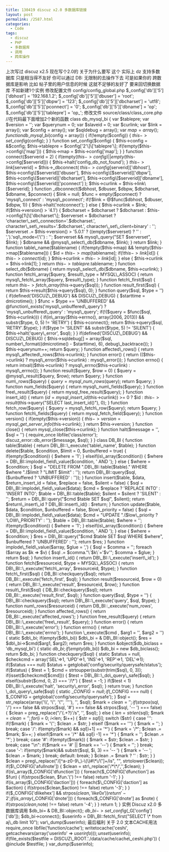 ```yaml
---
title: 130419 discuz x2.0 多数据库链接
layout: post
permalink: /2587.html
categories:
  - Code
tags:
  - discuz
  - PHP
  - 多数据库
  - 调用
  - 跨库操作
---
```

上次写过 discuz x2.5 现在写个2.0的 关于为什么要写 这个 实际上 dz 支持多数据库 只是相当得不友好 你可以通过 DB: 无限制的去操作下去 可是如果你的 跨数据库是影响 比如 帖子里的用户信息的时候 这就不足够的友好了 要来回切换数据库 不如新建1个实例 修改配置文件 config/config\_global.php $\_config\['db'\]\['5'\]\['dbhost'] = '192.168.1.2'; $\_config['db'\]\['5'\]\['dbuser'] = 'root'; $\_config['db'\]\['5'\]\['dbpw'] = '123'; $\_config['db'\]\['5'\]\['dbcharset'] = 'utf8'; $\_config['db'\]\['5'\]\['pconnect'] = '0'; $\_config['db'\]\['5'\]\['dbname'] = 'op'; $\_config['db'\]\['5'\]\['tablepre'] = 'op\_'; 修改文件 source/class/class\_core.php //在代码最下面增加2个新的函数 class db\_mysql\_bi { var $tablepre; var $version = ''; var $querynum = 0; var $slaveid = 0; var $curlink; var $link = array(); var $config = array(); var $sqldebug = array(); var $map = array(); function db\_mysql\_bi($config = array()) { if(!empty($config)) { $this->set\_config($config); } } function set\_config($config) { $this->config = &$config; $this->tablepre = $config['2'\]\['tablepre'\]; if(!empty($this->config\['map'])) { $this->map = $this->config['map']; } } function connect($serverid = 2) { if(empty($this->config) || empty($this->config[$serverid])) { $this->halt('config\_db\_not\_found'); } $this->link[$serverid] = $this->\_dbconnect( $this->config[$serverid\]\['dbhost'\], $this->config\[$serverid\]\['dbuser'\], $this->config\[$serverid\]\['dbpw'\], $this->config\[$serverid\]\['dbcharset'\], $this->config\[$serverid\]\['dbname'\], $this->config\[$serverid\]\['pconnect'\] ); $this->curlink = $this->link\[$serverid]; } function \_dbconnect($dbhost, $dbuser, $dbpw, $dbcharset, $dbname, $pconnect) { $link = null; $func = empty($pconnect) ? 'mysql\_connect' : 'mysql\_pconnect'; if(!$link = @$func($dbhost, $dbuser, $dbpw, 1)) { $this->halt('notconnect'); } else { $this->curlink = $link; if($this->version() > '4.1') { $dbcharset = $dbcharset ? $dbcharset : $this->config[1\]\['dbcharset'\]; $serverset = $dbcharset ? 'character\_set\_connection='.$dbcharset.', character\_set\_results='.$dbcharset.', character\_set\_client=binary' : ''; $serverset .= $this->version() > '5.0.1' ? ((empty($serverset) ? '' : ',').'sql\_mode=\'\'') : ''; $serverset && mysql\_query("SET $serverset", $link); } $dbname && @mysql\_select\_db($dbname, $link); } return $link; } function table\_name($tablename) { if(!empty($this->map) && !empty($this->map\[$tablename])) { $id = $this->map[$tablename]; if(!$this->link[$id]) { $this->connect($id); } $this->curlink = $this->link[$id]; } else { $this->curlink = $this->link[1]; } return $this->tablepre.$tablename; } function select\_db($dbname) { return mysql\_select\_db($dbname, $this->curlink); } function fetch\_array($query, $result\_type = MYSQL\_ASSOC) { return mysql\_fetch\_array($query, $result\_type); } function fetch\_first($sql) { return $this->fetch\_array($this->query($sql)); } function result\_first($sql) { return $this->result($this->query($sql), 0); } function query($sql, $type = '') { if(defined('DISCUZ\_DEBUG') && DISCUZ\_DEBUG) { $starttime = dmicrotime(); } $func = $type == 'UNBUFFERED' && @function\_exists('mysql\_unbuffered\_query') ? 'mysql\_unbuffered\_query' : 'mysql\_query'; if(!($query = $func($sql, $this->curlink))) { if(in\_array($this->errno(), array(2006, 2013)) && substr($type, 0, 5) != 'RETRY') { $this->connect(); return $this->query($sql, 'RETRY'.$type); } if($type != 'SILENT' && substr($type, 5) != 'SILENT') { $this->halt('query\_error', $sql); } } if(defined('DISCUZ\_DEBUG') && DISCUZ\_DEBUG) { $this->sqldebug[] = array($sql, number\_format((dmicrotime() - $starttime), 6), debug\_backtrace()); } $this->querynum++; return $query; } function affected\_rows() { return mysql\_affected\_rows($this->curlink); } function error() { return (($this->curlink) ? mysql\_error($this->curlink) : mysql\_error()); } function errno() { return intval(($this->curlink) ? mysql\_errno($this->curlink) : mysql\_errno()); } function result($query, $row = 0) { $query = @mysql\_result($query, $row); return $query; } function num\_rows($query) { $query = mysql\_num\_rows($query); return $query; } function num\_fields($query) { return mysql\_num\_fields($query); } function free\_result($query) { return mysql\_free\_result($query); } function insert\_id() { return ($id = mysql\_insert\_id($this->curlink)) >= 0 ? $id : $this->result($this->query("SELECT last\_insert\_id()"), 0); } function fetch\_row($query) { $query = mysql\_fetch\_row($query); return $query; } function fetch\_fields($query) { return mysql\_fetch\_field($query); } function version() { if(empty($this->version)) { $this->version = mysql\_get\_server\_info($this->curlink); } return $this->version; } function close() { return mysql\_close($this->curlink); } function halt($message = '', $sql = '') { require\_once libfile('class/error'); discuz\_error::db\_error($message, $sql); } } class DB\_BI { function table($table) { return DB\_BI::\_execute('table\_name', $table); } function delete($table, $condition, $limit = 0, $unbuffered = true) { if(empty($condition)) { $where = '1'; } elseif(is\_array($condition)) { $where = DB\_BI::implode\_field\_value($condition, ' AND '); } else { $where = $condition; } $sql = "DELETE FROM ".DB\_BI::table($table)." WHERE $where ".($limit ? "LIMIT $limit" : ''); return DB\_BI::query($sql, ($unbuffered ? 'UNBUFFERED' : '')); } function insert($table, $data, $return\_insert\_id = false, $replace = false, $silent = false) { $sql = DB\_BI::implode\_field\_value($data); $cmd = $replace ? 'REPLACE INTO' : 'INSERT INTO'; $table = DB\_BI::table($table); $silent = $silent ? 'SILENT' : ''; $return = DB\_BI::query("$cmd $table SET $sql", $silent); return $return\_insert\_id ? DB\_BI::insert\_id() : $return; } function update($table, $data, $condition, $unbuffered = false, $low\_priority = false) { $sql = DB\_BI::implode\_field\_value($data); $cmd = "UPDATE ".($low\_priority ? 'LOW\_PRIORITY' : ''); $table = DB\_BI::table($table); $where = ''; if(empty($condition)) { $where = '1'; } elseif(is\_array($condition)) { $where = DB\_BI::implode\_field\_value($condition, ' AND '); } else { $where = $condition; } $res = DB\_BI::query("$cmd $table SET $sql WHERE $where", $unbuffered ? 'UNBUFFERED' : ''); return $res; } function implode\_field\_value($array, $glue = ',') { $sql = $comma = ''; foreach ($array as $k => $v) { $sql .= $comma."\`$k\`='$v'"; $comma = $glue; } return $sql; } function insert\_id() { return DB\_BI::\_execute('insert\_id'); } function fetch($resourceid, $type = MYSQL\_ASSOC) { return DB\_BI::\_execute('fetch\_array', $resourceid, $type); } function fetch\_first($sql) { DB\_BI::checkquery($sql); return DB\_BI::\_execute('fetch\_first', $sql); } function result($resourceid, $row = 0) { return DB\_BI::\_execute('result', $resourceid, $row); } function result\_first($sql) { DB\_BI::checkquery($sql); return DB\_BI::\_execute('result\_first', $sql); } function query($sql, $type = '') { DB\_BI::checkquery($sql); return DB\_BI::\_execute('query', $sql, $type); } function num\_rows($resourceid) { return DB\_BI::\_execute('num\_rows', $resourceid); } function affected\_rows() { return DB\_BI::\_execute('affected\_rows'); } function free\_result($query) { return DB\_BI::\_execute('free\_result', $query); } function error() { return DB\_BI::\_execute('error'); } function errno() { return DB\_BI::\_execute('errno'); } function \_execute($cmd , $arg1 = '', $arg2 = '') { static $db\_bi; if(empty($db\_bi)) $db\_bi = & DB\_BI::object(); $res = $db\_bi->$cmd($arg1, $arg2); return $res; } function &object($db\_biclass = 'db\_mysql\_bi') { static $db\_bi; if(empty($db\_bi)) $db\_bi = new $db\_biclass(); return $db\_bi; } function checkquery($sql) { static $status = null, $checkcmd = array('SEL'=>1, 'UPD'=>1, 'INS'=>1, 'REP'=>1, 'DEL'=>1); if($status === null) $status = getglobal('config/security/querysafe/status'); if($status) { $test = 1; $cmd = strtoupper(substr(trim($sql), 0, 3)); if(isset($checkcmd[$cmd])) { $test = DB\_BI::\_do\_query\_safe($sql); } elseif(substr($cmd, 0, 2) === '/\*') { $test = -1; } if($test < 1) DB\_BI::\_execute('halt', 'security\_error', $sql); } return true; } function \_do\_query\_safe($sql) { static $\_CONFIG = null; if($\_CONFIG === null) { $\_CONFIG = getglobal('config/security/querysafe'); } $sql = str\_replace(array('\\\\', '\\\'', '\\"', '\'\''), '', $sql); $mark = $clean = ''; if(strpos($sql, '/') === false && strpos($sql, '#') === false && strpos($sql, '-- ') === false) { $clean = preg\_replace("/'(.+?)'/s", '', $sql); } else { $len = strlen($sql); $mark = $clean = ''; for ($i = 0; $i <$len; $i++) { $str = $sql[$i]; switch ($str) { case '\'': if(!$mark) { $mark = '\''; $clean .= $str; } elseif ($mark == '\'') { $mark = ''; } break; case '/': if(empty($mark) && $sql[$i+1] == '\*') { $mark = '/\*'; $clean .= $mark; $i++; } elseif($mark == '/\*' && $sql[$i -1] == '\*') { $mark = ''; $clean .= '\*'; } break; case '#': if(empty($mark)) { $mark = $str; $clean .= $str; } break; case "\n": if($mark == '#' || $mark == '--') { $mark = ''; } break; case '-': if(empty($mark)&& substr($sql, $i, 3) == '-- ') { $mark = '-- '; $clean .= $mark; } break; default: break; } $clean .= $mark ? '' : $str; } } $clean = preg\_replace("/[^a-z0-9\_\-\(\)#\*\/\"]+/is", "", strtolower($clean)); if($\_CONFIG['afullnote']) { $clean = str\_replace('/*\*/','',$clean); } if(is\_array($\_CONFIG['dfunction'])) { foreach($\_CONFIG['dfunction'] as $fun) { if(strpos($clean, $fun.'(') !== false) return '-1'; } } if(is\_array($\_CONFIG['daction'])) { foreach($\_CONFIG['daction'] as $action) { if(strpos($clean,$action) !== false) return '-3'; } } if($\_CONFIG['dlikehex'] && strpos($clean, 'like0x')) { return '-2'; } if(is\_array($\_CONFIG['dnote'])) { foreach($\_CONFIG['dnote'] as $note) { if(strpos($clean,$note) !== false) return '-4'; } } return 1; } 实例 Discuz x2.0 多数据库调用 $db\_bi= & DB\_BI::object(); $db\_bi->set\_config($\_G['config'\]\['db'\]); $db\_bi->connect(); $userinfo = DB\_BI::fetch\_first("SELECT \* from aj\_db limit 10"); var\_dump($userinfo); 最后福利 关于 2.0 文本CACHE用法 require\_once libfile('function/cache'); writetocache('ceshi', getcachevars(array('userinfo' => $userinfo))); unset($userinfo); if(file\_exists($testfile = DISCUZ\_ROOT.'./data/cache/cache\_ceshi.php')) { @include $testfile; } var_dump($userinfo);
